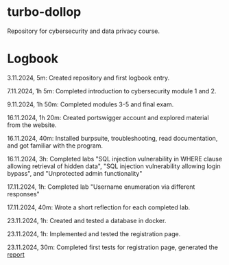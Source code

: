# turbo-dollop
Repository for cybersecurity and data privacy course.

# Logbook

3.11.2024, 5m:  Created repository and first logbook entry.

7.11.2024, 1h 5m: Completed introduction to cybersecurity module 1 and 2.

9.11.2024, 1h 50m: Completed modules 3-5 and final exam.

16.11.2024, 1h 20m: Created portswigger account and explored material from the website.

16.11.2024, 40m: Installed burpsuite, troubleshooting, read documentation, and got familiar with the program.

16.11.2024, 3h: Completed labs "SQL injection vulnerability in WHERE clause allowing retrieval of hidden data", "SQL injection vulnerability allowing login bypass", and "Unprotected admin functionality"

17.11.2024, 1h: Completed lab "Username enumeration via different responses"

17.11.2024, 40m: Wrote a short reflection for each completed lab.

23.11.2024, 1h: Created and tested a database in docker.

23.11.2024, 1h: Implemented and tested the registration page.

23.11.2024, 30m: Completed first tests for registration page, generated the [report](https://github.com/Veeti-Laine/turbo-dollop/blob/main/registration_tests_first_report.md)
